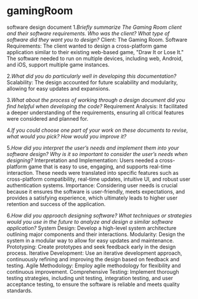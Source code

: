 # gamingRoom
software design document
1._Briefly summarize The Gaming Room client and their software requirements. Who was the client? What type of software did they want you to design?_
Client: The Gaming Room.
Software Requirements: The client wanted to design a cross-platform game application similar to their existing web-based game, "Draw It or Lose It." The software needed to run on multiple devices, including web, Android, and iOS, support multiple game instances.

2._What did you do particularly well in developing this documentation?_
Scalability: The design accounted for future scalability and modularity, allowing for easy updates and expansions.

3._What about the process of working through a design document did you find helpful when developing the code?_
Requirement Analysis: It facilitated a deeper understanding of the requirements, ensuring all critical features were considered and planned for.

4._If you could choose one part of your work on these documents to revise, what would you pick? How would you improve it?_

5._How did you interpret the user’s needs and implement them into your software design? Why is it so important to consider the user’s needs when designing?_
Interpretation and Implementation: Users needed a cross-platform game that is easy to use, engaging, and supports real-time interaction. These needs were translated into specific features such as cross-platform compatibility, real-time updates, intuitive UI, and robust user authentication systems.
Importance: Considering user needs is crucial because it ensures the software is user-friendly, meets expectations, and provides a satisfying experience, which ultimately leads to higher user retention and success of the application.

6._How did you approach designing software? What techniques or strategies would you use in the future to analyze and design a similar software application?_
System Design: Develop a high-level system architecture outlining major components and their interactions.
Modularity: Design the system in a modular way to allow for easy updates and maintenance.
Prototyping: Create prototypes and seek feedback early in the design process.
Iterative Development: Use an iterative development approach, continuously refining and improving the design based on feedback and testing.
Agile Methodology: Employ agile methodology for flexibility and continuous improvement.
Comprehensive Testing: Implement thorough testing strategies, including unit testing, integration testing, and user acceptance testing, to ensure the software is reliable and meets quality standards.
